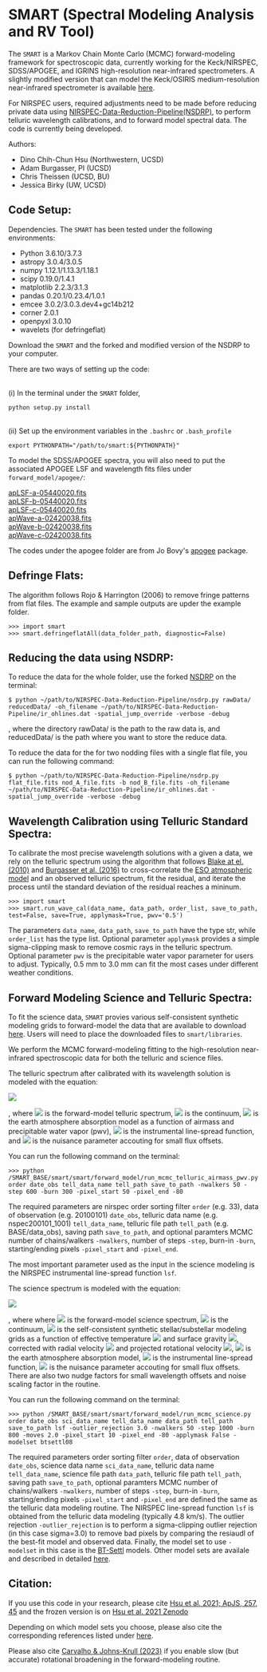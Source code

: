 # SMART (Spectral Modeling Analysis and RV Tool)
The `SMART` is a Markov Chain Monte Carlo (MCMC) forward-modeling framework for spectroscopic data, currently working for the Keck/NIRSPEC, SDSS/APOGEE, and IGRINS high-resolution near-infrared spectrometers. A slightly modified version that can model the Keck/OSIRIS medium-resolution near-infrared spectrometer is available [here](https://github.com/ctheissen/osiris_fmp).

For NIRSPEC users, required adjustments need to be made before reducing private data using [NIRSPEC-Data-Reduction-Pipeline(NSDRP)](https://github.com/Keck-DataReductionPipelines/NIRSPEC-Data-Reduction-Pipeline), to perform telluric wavelength calibrations, and to forward model spectral data. The code is currently being developed.

Authors:
* Dino Chih-Chun Hsu (Northwestern, UCSD)
* Adam Burgasser, PI (UCSD)
* Chris Theissen (UCSD, BU)
* Jessica Birky (UW, UCSD)

## Code Setup:
Dependencies. The `SMART` has been tested under the following environments:
* Python 3.6.10/3.7.3
* astropy 3.0.4/3.0.5
* numpy 1.12.1/1.13.3/1.18.1
* scipy 0.19.0/1.4.1
* matplotlib 2.2.3/3.1.3
* pandas 0.20.1/0.23.4/1.0.1
* emcee 3.0.2/3.0.3.dev4+gc14b212
* corner 2.0.1
* openpyxl 3.0.10
* wavelets (for defringeflat)

Download the `SMART` and the forked and modified version of the NSDRP to your computer.

There are two ways of setting up the code:

<br/>(i) In the terminal under the `SMART` folder, 

```
python setup.py install
```

<br/>(ii) Set up the environment variables in the `.bashrc` or `.bash_profile`

```
export PYTHONPATH="/path/to/smart:${PYTHONPATH}"
```

To model the SDSS/APOGEE spectra, you will also need to put the associated APOGEE LSF and wavelength fits files under `forward_model/apogee/`:

[apLSF-a-05440020.fits](https://dr13.sdss.org/sas/dr13/apogee/spectro/redux/r6/cal/lsf/apLSF-a-05440020.fits)<br/>
[apLSF-b-05440020.fits](https://dr13.sdss.org/sas/dr13/apogee/spectro/redux/r6/cal/lsf/apLSF-b-05440020.fits)<br/>
[apLSF-c-05440020.fits](https://dr13.sdss.org/sas/dr13/apogee/spectro/redux/r6/cal/lsf/apLSF-c-05440020.fits)<br/>
[apWave-a-02420038.fits](https://dr13.sdss.org/sas/dr13/apogee/spectro/redux/r6/cal/wave/apWave-a-02420038.fits)<br/>
[apWave-b-02420038.fits](https://dr13.sdss.org/sas/dr13/apogee/spectro/redux/r6/cal/wave/apWave-b-02420038.fits)<br/>
[apWave-c-02420038.fits](https://dr13.sdss.org/sas/dr13/apogee/spectro/redux/r6/cal/wave/apWave-c-02420038.fits)<br/>

The codes under the apogee folder are from Jo Bovy's [apogee](https://github.com/jobovy/apogee) package.

## Defringe Flats:
The algorithm follows Rojo & Harrington (2006) to remove fringe patterns from flat files. The example and sample outputs are upder the example folder.

```
>>> import smart
>>> smart.defringeflatAll(data_folder_path, diagnostic=False)
```

## Reducing the data using NSDRP:
To reduce the data for the whole folder, use the forked [NSDRP](https://github.com/ctheissen/NIRSPEC-Data-Reduction-Pipeline) on the terminal:

```
$ python ~/path/to/NIRSPEC-Data-Reduction-Pipeline/nsdrp.py rawData/ reducedData/ -oh_filename ~/path/to/NIRSPEC-Data-Reduction-Pipeline/ir_ohlines.dat -spatial_jump_override -verbose -debug
```

, where the directory rawData/ is the path to the raw data is, and reducedData/ is the path where you want to store the reduce data.

To reduce the data for the for two nodding files with a single flat file, you can run the following command:

```
$ python ~/path/to/NIRSPEC-Data-Reduction-Pipeline/nsdrp.py flat_file.fits nod_A_file.fits -b nod_B_file.fits -oh_filename ~/path/to/NIRSPEC-Data-Reduction-Pipeline/ir_ohlines.dat -spatial_jump_override -verbose -debug
```

## Wavelength Calibration using Telluric Standard Spectra:
To calibrate the most precise wavelength solutions with a given a data, we rely on the telluric spectrum using the algorithm that follows [Blake at el. (2010)](https://ui.adsabs.harvard.edu/abs/2010ApJ...723..684B/abstract) and [Burgasser et al. (2016)](https://ui.adsabs.harvard.edu/abs/2016ApJ...827...25B/abstract) to cross-correlate the [ESO atmospheric model](https://ui.adsabs.harvard.edu/abs/2014A%26A...568A...9M/abstract) and an observed telluric spectrum, fit the residual, and iterate the process until the standard deviation of the residual reaches a mininum.

```
>>> import smart
>>> smart.run_wave_cal(data_name, data_path, order_list, save_to_path, test=False, save=True, applymask=True, pwv='0.5')
```

The parameters `data_name`, `data_path`, `save_to_path` have the type str, while `order_list` has the type list. Optional parameter `applymask` provides a simple sigma-clipping mask to remove cosmic rays in the telluric spectrum. Optional parameter `pwv` is the precipitable water vapor parameter for users to adjust. Typically, 0.5 mm to 3.0 mm can fit the most cases under different weather conditions. 

## Forward Modeling Science and Telluric Spectra:
To fit the science data, `SMART` provies various self-consistent synthetic modeling grids to forward-model the data that are available to download [here](https://drive.google.com/drive/folders/1P-NrlxdyX3nphRgN4R-4oS86BKZ4Z9th). Users will need to place the downloaded files to `smart/libraries`.

We perform the MCMC forward-modeling fitting to the high-resolution near-infrared spectroscopic data for both the telluric and science files.

The telluric spectrum after calibrated with its wavelength solution is modeled with the equation:

<img src="https://render.githubusercontent.com/render/math?math=D[p] = C[p(\lambda)] \times \Big[ T \big[ p^*(\lambda) \big] \otimes \kappa_G (\Delta \nu_{inst}(p)) \Big] + C_{flux}.">

, where <img src="https://render.githubusercontent.com/render/math?math=D[p]"> is the forward-model telluric spectrum, <img src="https://render.githubusercontent.com/render/math?math=C[p(\lambda)]"> is the continuum, <img src="https://render.githubusercontent.com/render/math?math=T \big[ p^*(\lambda) \big]"> is the earth atmosphere absorption model as a function of airmass and precipitable water vapor (pwv), <img src="https://render.githubusercontent.com/render/math?math=\Delta \nu_{inst}(p)"> is the instrumental line-spread function, and <img src="https://render.githubusercontent.com/render/math?math=C_{flux}"> is the nuisance parameter accouting for small flux offsets.

You can run the following command on the terminal:

```
>>> python /SMART_BASE/smart/smart/forward_model/run_mcmc_telluric_airmass_pwv.py order date_obs tell_data_name tell_path save_to_path -nwalkers 50 -step 600 -burn 300 -pixel_start 50 -pixel_end -80
```

The required parameters are nirspec order sorting filter `order` (e.g. 33), data of observation (e.g. 20100101) `date_obs`, telluric data name (e.g. nspec200101_1001) `tell_data_name`, telluric file path `tell_path` (e.g. BASE/data_obs), saving path `save_to_path`, and optional paramters MCMC number of chains/walkers `-nwalkers`, number of steps `-step`, burn-in `-burn`, starting/ending pixels `-pixel_start` and `-pixel_end`.

The most important parameter used as the input in the science modeling is the NIRSPEC instrumental line-spread function `lsf`.

The science spectrum is modeled with the equation:

<img src="https://render.githubusercontent.com/render/math?math=D[p] = C[p] \times \Bigg[ \bigg(M \Big[p^* \big(\lambda \big[ 1 + \frac{RV^*}{c}\big] \big) , T_{\text{eff}}, \log{g} \Big] \otimes \kappa_R (v\sin{i}) \bigg) \times T \big[ p^*(\lambda) \big] \Bigg] \otimes \kappa_G (\Delta \nu_{inst}) + C_{flux}">

, where where <img src="https://render.githubusercontent.com/render/math?math=D[p]"> is the forward-model science spectrum, <img src="https://render.githubusercontent.com/render/math?math=C[p(\lambda)]"> is the continuum, <img src="https://render.githubusercontent.com/render/math?math=M \big[ p^*(\lambda) \big]"> is the self-consistent synthetic stellar/substellar modeling grids as a function of effective temperature <img src="https://render.githubusercontent.com/render/math?math=T_{\text{eff}}"> and surface gravity <img src="https://render.githubusercontent.com/render/math?math=\log{g}">, corrected with radial velocity <img src="https://render.githubusercontent.com/render/math?math=RV"> and projected rotational velocity <img src="https://render.githubusercontent.com/render/math?math=v\sin{i}">, <img src="https://render.githubusercontent.com/render/math?math=[ T \big[ p^*(\lambda) \big]"> is the earth atmosphere absorption model, <img src="https://render.githubusercontent.com/render/math?math=\Delta \nu_{inst}(p)"> is the instrumental line-spread function, <img src="https://render.githubusercontent.com/render/math?math=C_{flux}"> is the nuisance parameter accouting for small flux offsets. There are also two nudge factors for small wavelength offsets and noise scaling factor in the routine.

You can run the following command on the terminal:

```
>>> python /SMART_BASE/smart/smart/forward_model/run_mcmc_science.py order date_obs sci_data_name tell_data_name data_path tell_path save_to_path lsf -outlier_rejection 3.0 -nwalkers 50 -step 1000 -burn 800 -moves 2.0 -pixel_start 10 -pixel_end -80 -applymask False -modelset btsettl08
```

The required parameters order sorting filter `order`, data of observation `date_obs`, science data name `sci_data_name`, telluric data name `tell_data_name`, science file path `data_path`, telluric file path `tell_path`, saving path `save_to_path`, optional paramters MCMC number of chains/walkers `-nwalkers`, number of steps `-step`, burn-in `-burn`, starting/ending pixels `-pixel_start` and `-pixel_end` are defined the same as the telluric data modeling routine. The NIRSPEC line-spread function `lsf` is obtained from the telluric data modeling (typically 4.8 km/s). The outlier rejection `-outlier_rejection` is to perform a sigma-clipping outlier rejection (in this case sigma=3.0) to remove bad pixels by comparing the resiaudl of the best-fit model and observed data. Finally, the model set to use `-modelset` in this case is the [BT-Settl](https://ui.adsabs.harvard.edu/abs/2012RSPTA.370.2765A/abstract) models. Other model sets are availale and described in detailed [here](https://github.com/chihchunhsu/smart/tree/master/smart/libraries).

## Citation:

If you use this code in your research, please cite [Hsu et al. 2021; ApJS, 257, 45](https://ui.adsabs.harvard.edu/abs/2021ApJS..257...45H/abstract) and the frozen version is on [Hsu et al. 2021 Zenodo](https://ui.adsabs.harvard.edu/abs/2021zndo...4765258H/abstract)

Depending on which model sets you choose, please also cite the corresponding references listed under [here](https://github.com/chihchunhsu/smart/tree/main/smart/libraries).

Please also cite [Carvalho & Johns-Krull (2023)](https://github.com/Adolfo1519/RotBroadInt) if you enable slow (but accurate) rotational broadening in the forward-modeling routine.



